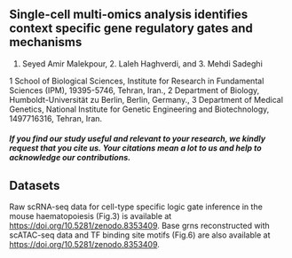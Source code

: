## Single-cell multi-omics analysis identifies context specific gene regulatory gates and mechanisms
1. Seyed Amir Malekpour, 2. Laleh Haghverdi, and 3. Mehdi Sadeghi
   
1 School of Biological Sciences, Institute for Research in Fundamental Sciences (IPM), 19395-5746, Tehran, Iran.,
2 Department of Biology, Humboldt-Universität zu Berlin, Berlin, Germany.,
3 Department of Medical Genetics, National Institute for Genetic Engineering and Biotechnology, 1497716316, Tehran, Iran.



##### If you find our study useful and relevant to your research, we kindly request that you cite us. Your citations mean a lot to us and help to acknowledge our contributions.

## Datasets
Raw scRNA-seq data for cell-type specific logic gate inference in the mouse haematopoiesis (Fig.3) is available at https://doi.org/10.5281/zenodo.8353409.
Base grns reconstructed with scATAC-seq data and TF binding site motifs (Fig.6) are also available at https://doi.org/10.5281/zenodo.8353409.



